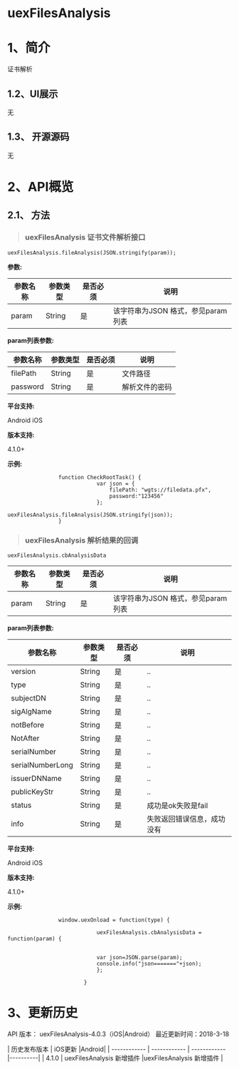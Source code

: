 # uexFilesAnalysis

# 1、简介
证书解析
## 1.2、UI展示
无
## 1.3、 开源源码
无
# 2、API概览
## 2.1、 方法


> ### uexFilesAnalysis  证书文件解析接口
`uexFilesAnalysis.fileAnalysis(JSON.stringify(param));`


**参数:**

| 参数名称 |      参数类型 | 是否必须 | 说明 |
| ------ | ----- | ----- | ------|
| param | String | 是| 该字符串为JSON 格式，参见param列表|

**param列表参数:**

| 参数名称 |      参数类型 | 是否必须 | 说明 |
| ------ | ----- | ----- | ------|
|  filePath  |        String    |  是   |      文件路径     |
| password | String | 是| 解析文件的密码|

**平台支持:**

Android
iOS

**版本支持:**

4.1.0+

**示例:**


```
				function CheckRootTask() {
            				var json = {
            					filePath: "wgts://filedata.pfx",
            					password:"123456"
            				};
            				uexFilesAnalysis.fileAnalysis(JSON.stringify(json));
            	}

```


> ### uexFilesAnalysis 解析结果的回调
`uexFilesAnalysis.cbAnalysisData`


| 参数名称 |      参数类型 | 是否必须 | 说明 |
| ------ | ----- | ----- | ------|
| param | String | 是| 该字符串为JSON 格式，参见param列表|


**param列表参数:**

| 参数名称 |      参数类型 | 是否必须 | 说明 |
| ------ | ----- | ----- | ------|
| version | String | 是| ..|
| type | String | 是| ..|
| subjectDN | String | 是| ..|
| sigAlgName | String | 是| ..|
| notBefore | String | 是| ..|
| NotAfter | String | 是| ..|
| serialNumber | String | 是| ..|
| serialNumberLong | String | 是| ..|
| issuerDNName | String | 是| ..|
| publicKeyStr | String | 是| ..|
| status | String | 是| 成功是ok失败是fail|
| info | String | 是| 失败返回错误信息，成功没有|

**平台支持:**

Android
iOS


**版本支持:**

4.1.0+

**示例:**


```
				window.uexOnload = function(type) {

            				uexFilesAnalysis.cbAnalysisData = function(param) {


                            var json=JSON.parse(param);
                            console.info("json======="+json);
            				};

            			}
```



# 3、更新历史

API 版本： uexFilesAnalysis-4.0.3（iOS|Android）
 最近更新时间：2018-3-18

|  历史发布版本 | iOS更新  |Android|
| ------------ | ------------ | ------------ |----------|
| 4.1.0 | uexFilesAnalysis 新增插件 |uexFilesAnalysis 新增插件 |
